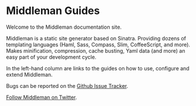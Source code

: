 # Middleman Guides

Welcome to the Middleman documentation site. 

Middleman is a static site generator based on Sinatra. Providing dozens of templating languages (Haml, Sass, Compass, Slim, CoffeeScript, and more). Makes minification, compression, cache busting, Yaml data (and more) an easy part of your development cycle.

In the left-hand column are links to the guides on how to use, configure and extend Middleman.

Bugs can be reported on the [Github Issue Tracker].

[Follow Middleman on Twitter].

[Github Issue Tracker]: https://github.com/tdreyno/middleman/issues
[Follow Middleman on Twitter]: https://twitter.com/#!/middlemanapp